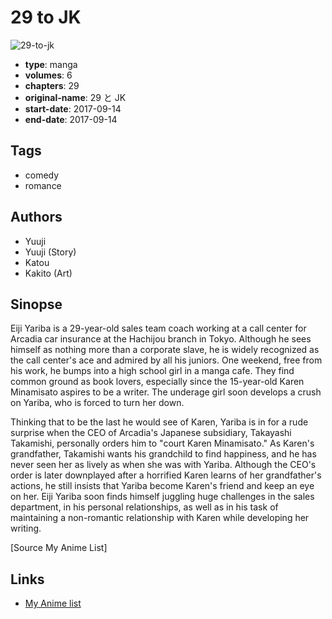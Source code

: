 # 29 to JK

![29-to-jk](https://cdn.myanimelist.net/images/manga/2/206829.jpg)

-   **type**: manga
-   **volumes**: 6
-   **chapters**: 29
-   **original-name**: 29 と JK
-   **start-date**: 2017-09-14
-   **end-date**: 2017-09-14

## Tags

-   comedy
-   romance

## Authors

-   Yuuji
-   Yuuji (Story)
-   Katou
-   Kakito (Art)

## Sinopse

Eiji Yariba is a 29-year-old sales team coach working at a call center for Arcadia car insurance at the Hachijou branch in Tokyo. Although he sees himself as nothing more than a corporate slave, he is widely recognized as the call center's ace and admired by all his juniors. One weekend, free from his work, he bumps into a high school girl in a manga cafe. They find common ground as book lovers, especially since the 15-year-old Karen Minamisato aspires to be a writer. The underage girl soon develops a crush on Yariba, who is forced to turn her down.

Thinking that to be the last he would see of Karen, Yariba is in for a rude surprise when the CEO of Arcadia's Japanese subsidiary, Takayashi Takamishi, personally orders him to "court Karen Minamisato." As Karen's grandfather, Takamishi wants his grandchild to find happiness, and he has never seen her as lively as when she was with Yariba. Although the CEO's order is later downplayed after a horrified Karen learns of her grandfather's actions, he still insists that Yariba become Karen's friend and keep an eye on her. Eiji Yariba soon finds himself juggling huge challenges in the sales department, in his personal relationships, as well as in his task of maintaining a non-romantic relationship with Karen while developing her writing.

[Source My Anime List]

## Links

-   [My Anime list](https://myanimelist.net/manga/109590/29_to_JK)
